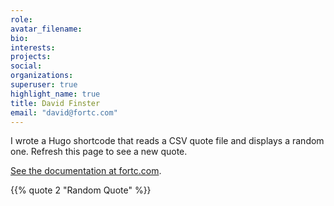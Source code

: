 ```yaml
---
role: 
avatar_filename:
bio: 
interests:
projects:
social:
organizations:
superuser: true
highlight_name: true
title: David Finster
email: "david@fortc.com"
---
```


I wrote a Hugo shortcode that reads a CSV quote file and displays a random one. Refresh this page to see a new quote.

[See the documentation at fortc.com](https://www.fortc.com/hugo-random-quotes/).

{{% quote 2 "Random Quote" %}}
